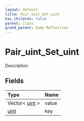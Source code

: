 ```yaml
---
layout: default
title: Pair_uint_Set_uint
has_children: false
parent: Class
grand_parent: Game Reflection
---
```

# Pair_uint_Set_uint
Description 

## Fields
| Type | Name |
|:-------------|:--------------|
| Vector< [uint](/game-reflection/components/uint.md) > | value |
| [uint](/game-reflection/components/uint.md) | key |
